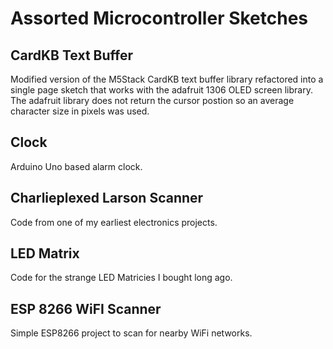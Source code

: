 # Assorted Microcontroller Sketches

## CardKB Text Buffer
Modified version of the M5Stack CardKB text buffer library refactored into a single page sketch that works with the adafruit 1306 OLED screen library. The adafruit library does not return the cursor postion so an average character size in pixels was used.

## Clock
Arduino Uno based alarm clock.

## Charlieplexed Larson Scanner
Code from one of my earliest electronics projects.

## LED Matrix
Code for the strange LED Matricies I bought long ago.

## ESP 8266 WiFI Scanner
Simple ESP8266 project to scan for nearby WiFi networks.

